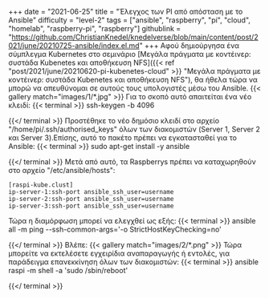+++
date = "2021-06-25"
title = "Έλεγχος των PI από απόσταση με το Ansible"
difficulty = "level-2"
tags = ["ansible", "raspberry", "pi", "cloud", "homelab", "raspberry-pi", "raspberry"]
githublink = "https://github.com/ChristianKnedel/knedelverse/blob/main/content/post/2021/june/20210725-ansible/index.el.md"
+++
Αφού δημιούργησα ένα σύμπλεγμα Kubernetes στο σεμινάριο [Μεγάλα πράγματα με κοντέινερ: συστάδα Kubenetes και αποθήκευση NFS]({{< ref "post/2021/june/20210620-pi-kubenetes-cloud" >}} "Μεγάλα πράγματα με κοντέινερ: συστάδα Kubenetes και αποθήκευση NFS"), θα ήθελα τώρα να μπορώ να απευθύνομαι σε αυτούς τους υπολογιστές μέσω του Ansible.
{{< gallery match="images/1/*.jpg" >}}
Για το σκοπό αυτό απαιτείται ένα νέο κλειδί:
{{< terminal >}}
ssh-keygen -b 4096

{{</ terminal >}}
Προστέθηκε το νέο δημόσιο κλειδί στο αρχείο "/home/pi/.ssh/authorised_keys" όλων των διακομιστών (Server 1, Server 2 και Server 3).Επίσης, αυτό το πακέτο πρέπει να εγκατασταθεί για το Ansible:
{{< terminal >}}
sudo apt-get install -y ansible

{{</ terminal >}}
Μετά από αυτό, τα Raspberrys πρέπει να καταχωρηθούν στο αρχείο "/etc/ansible/hosts":
```
[raspi-kube.clust]
ip-server-1:ssh-port ansible_ssh_user=username 
ip-server-2:ssh-port ansible_ssh_user=username 
ip-server-3:ssh-port ansible_ssh_user=username 

```
Τώρα η διαμόρφωση μπορεί να ελεγχθεί ως εξής:
{{< terminal >}}
ansible all -m ping --ssh-common-args='-o StrictHostKeyChecking=no'

{{</ terminal >}}
Βλέπε:
{{< gallery match="images/2/*.png" >}}
Τώρα μπορείτε να εκτελέσετε εγχειρίδια αναπαραγωγής ή εντολές, για παράδειγμα επανεκκίνηση όλων των διακομιστών:
{{< terminal >}}
ansible raspi -m shell -a 'sudo /sbin/reboot'

{{</ terminal >}}
